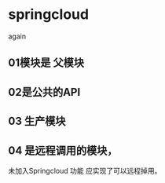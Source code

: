 # springcloud
again


## 01模块是 父模块 
## 02是公共的API
## 03 生产模块
## 04 是远程调用的模块，

未加入Springcloud 功能 应实现了可以远程掉用。
